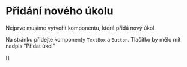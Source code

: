﻿Přidání nového úkolu
======================
Nejprve musíme vytvořit komponentu, která přidá nový úkol.

Na stránku přidejte komponenty `TextBox` a `Button`. Tlačítko by mělo mít nadpis "Přidat úkol"

[<DothtmlExercise Initial="samples/ToDoListView_Stage1.dothtml"
                  Final="samples/ToDoListView_Stage2.dothtml"
                  DisplayName="ToDoListView.dothtml"
                  ValidatorId="Lesson2Step2Validator" />]